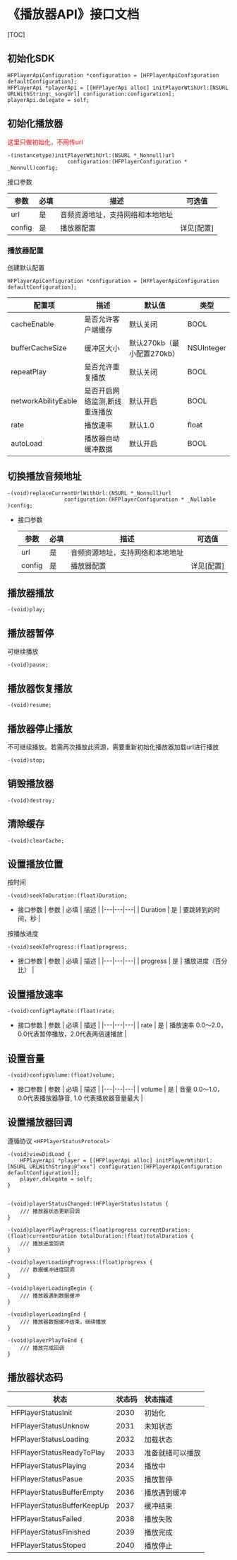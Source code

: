 # 《播放器API》接口文档

[TOC]
## 初始化SDK


```objc
HFPlayerApiConfiguration *configuration = [HFPlayerApiConfiguration defaultConfiguration];
HFPlayerApi *playerApi = [[HFPlayerApi alloc] initPlayerWtihUrl:[NSURL URLWithString:_songUrl] configuration:configuration];
playerApi.delegate = self;
```

## 初始化播放器
<font color='#FF0000'>这里只做初始化，不用传url</font>

```objc
-(instancetype)initPlayerWtihUrl:(NSURL *_Nonnull)url 
                   configuration:(HFPlayerConfiguration * _Nonnull)config;
```
接口参数

| 参数 | 必填 | 描述 | 可选值 |
|---|---|---|---|
| url | 是 | 音频资源地址，支持网络和本地地址 | |
| config | 是 | 播放器配置 | 详见[配置] |

### 播放器配置

创建默认配置
```objc
HFPlayerApiConfiguration *configuration = [HFPlayerApiConfiguration defaultConfiguration];
```
| 配置项 | 描述 | 默认值 | 类型 |
|---|---|---|---|
| cacheEnable | 是否允许客户端缓存 | 默认关闭 | BOOL |
| bufferCacheSize | 缓冲区大小 | 默认270kb（最小配置270kb） | NSUInteger |
| repeatPlay | 是否允许重复播放 | 默认关闭 | BOOL |
| networkAbilityEable | 是否开启网络监测,断线重连播放 | 默认开启 | BOOL |
| rate | 播放速率 | 默认1.0 | float |
| autoLoad | 播放器自动缓冲数据 | 默认开启 | BOOL |

## 切换播放音频地址
```objc
-(void)replaceCurrentUrlWithUrl:(NSURL *_Nonnull)url 
                  configuration:(HFPlayerConfiguration * _Nullable )config;
```

- 接口参数
  
  | 参数 | 必填 | 描述 | 可选值 |
  |---|---|---|---|
  | url | 是 | 音频资源地址，支持网络和本地地址 | |
  | config | 是 | 播放器配置 | 详见[配置] |


## 播放器播放
```objc
-(void)play;
```

## 播放器暂停
可继续播放
```objc
-(void)pause;
```

## 播放器恢复播放
```objc
-(void)resume;
```

## 播放器停止播放
不可继续播放。若需再次播放此资源，需要重新初始化播放器加载url进行播放
```objc
-(void)stop;
```
## 销毁播放器
```objc
-(void)destroy;
````
## 清除缓存
```objc
-(void)clearCache;
```

## 设置播放位置
按时间
```objc
-(void)seekToDuration:(float)Duration;
```

- 接口参数
| 参数 | 必填 | 描述 |
|---|---|---|
| Duration | 是 | 要跳转到的时间，秒 |

按播放进度
```objc
-(void)seekToProgress:(float)progress;
```
- 接口参数
| 参数 | 必填 | 描述 |
|---|---|---|
| progress | 是 | 播放进度（百分比） |

## 设置播放速率
```objc
-(void)configPlayRate:(float)rate;
```

- 接口参数
| 参数 | 必填 | 描述 |
|---|---|---|
| rate | 是 | 播放速率 0.0～2.0，0.0代表暂停播放，2.0代表两倍速播放 |

## 设置音量
```objc
-(void)configVolume:(float)volume;
```

- 接口参数
| 参数 | 必填 | 描述 |
|---|---|---|
| volume | 是 | 音量  0.0～1.0，0.0代表播放器静音, 1.0 代表播放器音量最大 |

## 设置播放器回调
遵循协议 `<HFPlayerStatusProtocol>`
```objc
-(void)viewDidLoad {
    HFPlayerApi *player = [[HFPlayerApi alloc] initPlayerWtihUrl:[NSURL URLWithString:@"xxx"] configuration:[HFPlayerApiConfiguration defaultConfiguration]];
    player.delegate = self;
}


-(void)playerStatusChanged:(HFPlayerStatus)status {
    /// 播放器状态更新回调
}

-(void)playerPlayProgress:(float)progress currentDuration:(float)currentDuration totalDuration:(float)totalDuration {
    /// 播放进度回调
}

-(void)playerLoadingProgress:(float)progress {
    /// 数据缓冲进度回调
}

-(void)playerLoadingBegin {
    /// 播放器遇到数据缓冲
}

-(void)playerLoadingEnd {
    /// 播放器数据缓冲结束，继续播放
}

-(void)playerPlayToEnd {
    /// 播放完成回调
}

```

## 播放器状态码

| 状态 | 状态码 | 状态描述 |
|----------|:--------|:-------- |
| HFPlayerStatusInit | 2030 | 初始化 |
| HFPlayerStatusUnknow | 2031 | 未知状态 |
| HFPlayerStatusLoading | 2032 | 加载状态 |
| HFPlayerStatusReadyToPlay | 2033 | 准备就绪可以播放 |
| HFPlayerStatusPlaying | 2034 | 播放中 |
| HFPlayerStatusPasue | 2035 | 播放暂停 |
| HFPlayerStatusBufferEmpty | 2036 | 播放遇到缓冲 |
| HFPlayerStatusBufferKeepUp | 2037 | 缓冲结束 |
| HFPlayerStatusFailed | 2038 | 播放失败 |
| HFPlayerStatusFinished | 2039 | 播放完成 |
| HFPlayerStatusStoped | 2040 | 播放停止 |

